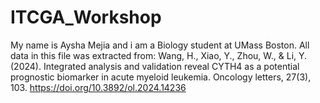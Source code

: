 # ITCGA_Workshop
My name is Aysha Mejia and i am a Biology student at UMass Boston. 
All data in this file was extracted from: Wang, H., Xiao, Y., Zhou, W., & Li, Y. (2024). Integrated analysis and validation reveal CYTH4 as a potential prognostic biomarker in acute myeloid leukemia. Oncology letters, 27(3), 103. https://doi.org/10.3892/ol.2024.14236

